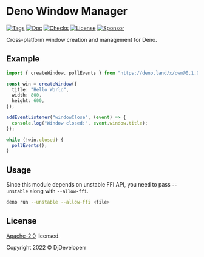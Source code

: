 # Deno Window Manager

[![Tags](https://img.shields.io/github/release/DjDeveloperr/dwm)](https://github.com/DjDeveloperr/dwm/releases)
[![Doc](https://doc.deno.land/badge.svg)](https://doc.deno.land/https/deno.land/x/dwm@0.1.0/mod.ts)
[![Checks](https://github.com/DjDeveloperr/dwm/actions/workflows/ci.yml/badge.svg)](https://github.com/DjDeveloperr/dwm/actions/workflows/ci.yml)
[![License](https://img.shields.io/github/license/DjDeveloperr/dwm)](https://github.com/DjDeveloperr/dwm/blob/master/LICENSE)
[![Sponsor](https://img.shields.io/static/v1?label=Sponsor&message=%E2%9D%A4&logo=GitHub&color=%23fe8e86)](https://github.com/sponsors/DjDeveloperr)

Cross-platform window creation and management for Deno.

## Example

```ts
import { createWindow, pollEvents } from "https://deno.land/x/dwm@0.1.0/mod.ts";

const win = createWindow({
  title: "Hello World",
  width: 800,
  height: 600,
});

addEventListener("windowClose", (event) => {
  console.log("Window closed:", event.window.title);
});

while (!win.closed) {
  pollEvents();
}
```

## Usage

Since this module depends on unstable FFI API, you need to pass `--unstable`
along with `--allow-ffi`.

```sh
deno run --unstable --allow-ffi <file>
```

## License

[Apache-2.0](./LICENSE) licensed.

Copyright 2022 © DjDeveloperr
